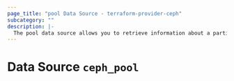 ```yaml
---
page_title: "pool Data Source - terraform-provider-ceph"
subcategory: ""
description: |-
  The pool data source allows you to retrieve information about a particular Ceph pool.
---
```


# Data Source `ceph_pool`
